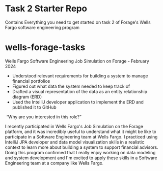 # Task 2 Starter Repo
Contains Everything you need to get started on task 2 of Forage's Wells Fargo software engineering program
# wells-forage-tasks
Wells Fargo Software Engineering Job Simulation on Forage - February 2024

 * Understood relevant requirements for building a system to manage financial
   portfolios
 * Figured out what data the system needed to keep track of
 * Drafted a visual representation of the data as an entity relationship diagram
   (ERD)
 * Used the IntelliJ developer application to implement the ERD and published it
   to GitHub


 “Why are you interested in this role?”

I recently participated in Wells Fargo's Job Simulation on the Forage platform,
and it was incredibly useful to understand what it might be like to participate
in a Software Engineering team at Wells Fargo.
I practiced using IntelliJ JPA developer and data model visualization skills in
a realistic context to learn more about building a system to support financial
advisors.
Doing this program confirmed that I really enjoy working on data modeling and
system development and I'm excited to apply these skills in a Software
Engineering team at a company like Wells Fargo.
